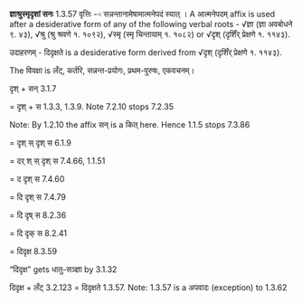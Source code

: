 

 <strong>ज्ञाश्रुस्मृदृशां सनः</strong> 1.3.57
वृत्तिः --ः सन्नन्तानामेषामात्मनेपदं स्यात् । A आत्मनेपदम् affix is used after a desiderative form of any of the following verbal roots - √ज्ञा (ज्ञा अवबोधने ९. ४३), √श्रु (श्रु श्रवणे १. १०९२), √स्मृ (स्मृ चिन्तायाम् १. १०८२) or √दृश् (दृशिँर् प्रेक्षणे १. ११४३).


उदाहरणम् - दिदृक्षते is a desiderative form derived from √दृश् (दृशिँर् प्रेक्षणे १. ११४३).

The विवक्षा is लँट्, कर्तरि, सन्नन्त-प्रयोगः, प्रथम-पुरुषः, एकवचनम्।


दृश् + सन् 3.1.7

= दृश् + स 1.3.3, 1.3.9. Note 7.2.10 stops 7.2.35

Note: By 1.2.10 the affix सन् is a कित् here. Hence 1.1.5 stops 7.3.86

= दृश् स् दृश् स 6.1.9

= दर् श् स् दृश् स 7.4.66, 1.1.51

= द दृश् स 7.4.60

= दि दृश् स 7.4.79

= दि दृष् स 8.2.36

= दि दृक् स 8.2.41

= दिदृक्ष 8.3.59


“दिदृक्ष” gets धातु-सञ्ज्ञा by 3.1.32

दिदृक्ष + लँट् 3.2.123 = दिदृक्षते 1.3.57. Note: 1.3.57 is a अपवादः (exception) to 1.3.62

